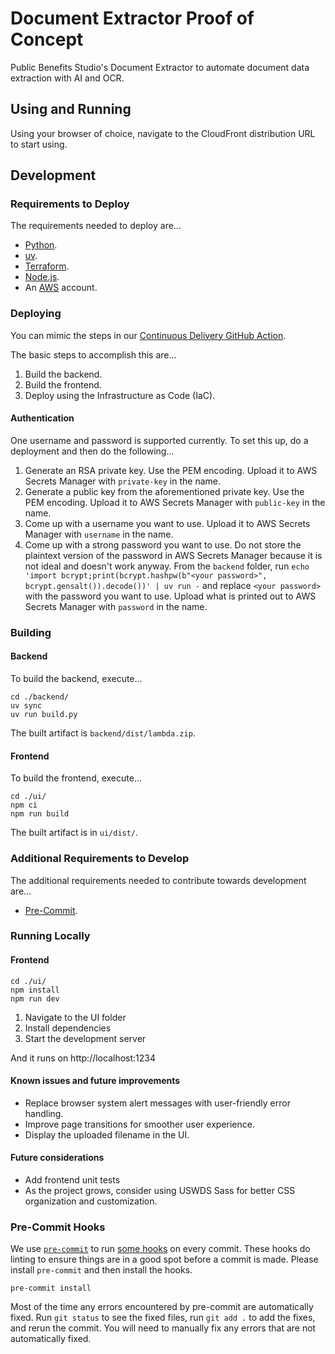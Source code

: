 # Document Extractor Proof of Concept

Public Benefits Studio's Document Extractor to automate document data extraction with AI and OCR.

## Using and Running

Using your browser of choice, navigate to the CloudFront distribution URL to start using.

## Development

### Requirements to Deploy

The requirements needed to deploy are...

- [Python](https://docs.python-guide.org/starting/installation/).
- [uv](https://docs.astral.sh/uv/).
- [Terraform](https://www.terraform.io).
- [Node.js](https://nodejs.org).
- An [AWS](https://aws.amazon.com/) account.

### Deploying

You can mimic the steps in our [Continuous Delivery GitHub Action](.github/workflows/cd.yml).

The basic steps to accomplish this are...
1. Build the backend.
2. Build the frontend.
3. Deploy using the Infrastructure as Code (IaC).

#### Authentication

One username and password is supported currently.  To set this up, do a deployment and then do the following...

1. Generate an RSA private key.  Use the PEM encoding.  Upload it to AWS Secrets Manager with `private-key` in the name.
2. Generate a public key from the aforementioned private key.  Use the PEM encoding.  Upload it to AWS Secrets Manager with `public-key` in the name.
3. Come up with a username you want to use.  Upload it to AWS Secrets Manager with `username` in the name.
4. Come up with a strong password you want to use.  Do not store the plaintext version of the password in AWS Secrets Manager because it is not ideal and doesn't work anyway.  From the `backend` folder, run `echo 'import bcrypt;print(bcrypt.hashpw(b"<your password>", bcrypt.gensalt()).decode())' | uv run -` and replace `<your password>` with the password you want to use.  Upload what is printed out to AWS Secrets Manager with `password` in the name.

### Building

#### Backend

To build the backend, execute...

```shell
cd ./backend/
uv sync
uv run build.py
```

The built artifact is `backend/dist/lambda.zip`.

#### Frontend

To build the frontend, execute...

```shell
cd ./ui/
npm ci
npm run build
```

The built artifact is in `ui/dist/`.

### Additional Requirements to Develop

The additional requirements needed to contribute towards development are...

- [Pre-Commit](https://pre-commit.com).

### Running Locally

#### Frontend
```shell
cd ./ui/
npm install
npm run dev
```
1. Navigate to the UI folder
2. Install dependencies
3. Start the development server

And it runs on http://localhost:1234

#### Known issues and future improvements
- Replace browser system alert messages with user-friendly error handling.
- Improve page transitions for smoother user experience.
- Display the uploaded filename in the UI.

#### Future considerations
- Add frontend unit tests
- As the project grows, consider using USWDS Sass for better CSS organization and customization.

### Pre-Commit Hooks

We use [`pre-commit`](https://pre-commit.com) to run [some hooks](.pre-commit-config.yaml) on every commit.  These
hooks do linting to ensure things are in a good spot before a commit is made.  Please install `pre-commit` and then
install the hooks.

```shell
pre-commit install
```

Most of the time any errors encountered by pre-commit are automatically fixed.  Run `git status` to see the fixed files,
run `git add .` to add the fixes, and rerun the commit.  You will need to manually fix any errors that are not
automatically fixed.
